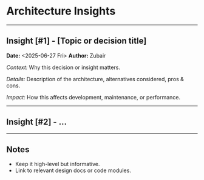 <!--
START OF: architecture-insights.md
Purpose: Share design decisions, architectural trade-offs, and insights to keep the big picture clear.
Update Frequency: Update when major architectural changes or reflections occur.
Location: docs/dev-notes/architecture-insights.md
-->

# Architecture Insights

---

## Insight [#1] - [Topic or decision title]

**Date:** <2025-06-27 Fri>
**Author:** Zubair

_Context:_
Why this decision or insight matters.

_Details:_
Description of the architecture, alternatives considered, pros & cons.

_Impact:_
How this affects development, maintenance, or performance.

---

## Insight [#2] - ...

---

## Notes

- Keep it high-level but informative.
- Link to relevant design docs or code modules.

<!-- END OF architecture-insights.md -->
